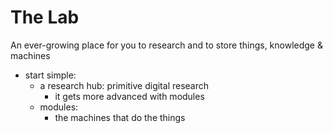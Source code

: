 # The Lab

An ever-growing place for you to research and to store things, knowledge & machines

- start simple:
  - a research hub: primitive digital research
    - it gets more advanced with modules
  - modules:
    - the machines that do the things